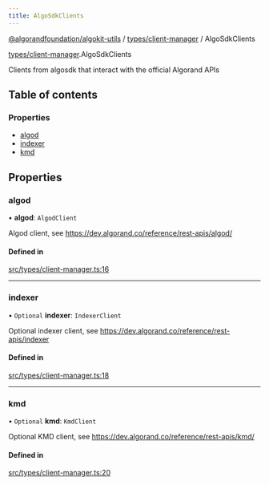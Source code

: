 ```yaml
---
title: AlgoSdkClients
---
```

[@algorandfoundation/algokit-utils](/reference/algokit-utils-ts/api/readme/) / [types/client-manager](/reference/algokit-utils-ts/api/modules/types_client_manager/) / AlgoSdkClients



[types/client-manager](/reference/algokit-utils-ts/api/modules/types_client_manager/).AlgoSdkClients

Clients from algosdk that interact with the official Algorand APIs

## Table of contents

### Properties

- [algod](#algod)
- [indexer](#indexer)
- [kmd](#kmd)

## Properties

### algod

• **algod**: `AlgodClient`

Algod client, see https://dev.algorand.co/reference/rest-apis/algod/

#### Defined in

[src/types/client-manager.ts:16](https://github.com/algorandfoundation/algokit-utils-ts/blob/main/src/types/client-manager.ts#L16)

___

### indexer

• `Optional` **indexer**: `IndexerClient`

Optional indexer client, see https://dev.algorand.co/reference/rest-apis/indexer

#### Defined in

[src/types/client-manager.ts:18](https://github.com/algorandfoundation/algokit-utils-ts/blob/main/src/types/client-manager.ts#L18)

___

### kmd

• `Optional` **kmd**: `KmdClient`

Optional KMD client, see https://dev.algorand.co/reference/rest-apis/kmd/

#### Defined in

[src/types/client-manager.ts:20](https://github.com/algorandfoundation/algokit-utils-ts/blob/main/src/types/client-manager.ts#L20)